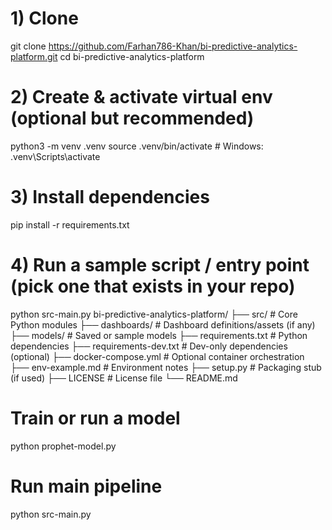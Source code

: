 # 1) Clone
git clone https://github.com/Farhan786-Khan/bi-predictive-analytics-platform.git
cd bi-predictive-analytics-platform

# 2) Create & activate virtual env (optional but recommended)
python3 -m venv .venv
source .venv/bin/activate   # Windows: .venv\Scripts\activate

# 3) Install dependencies
pip install -r requirements.txt

# 4) Run a sample script / entry point (pick one that exists in your repo)
python src-main.py
bi-predictive-analytics-platform/
├── src/                     # Core Python modules
├── dashboards/              # Dashboard definitions/assets (if any)
├── models/                  # Saved or sample models
├── requirements.txt         # Python dependencies
├── requirements-dev.txt     # Dev-only dependencies (optional)
├── docker-compose.yml       # Optional container orchestration
├── env-example.md           # Environment notes
├── setup.py                 # Packaging stub (if used)
├── LICENSE                  # License file
└── README.md
# Train or run a model
python prophet-model.py

# Run main pipeline
python src-main.py
